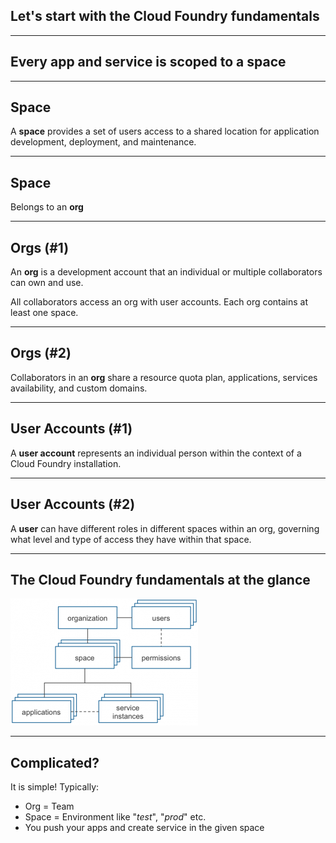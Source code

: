 ##  Let's start with the Cloud Foundry fundamentals

---

##  Every app and service is scoped to a space


---

## Space

A **space** provides a set of users access to a shared location for application development, deployment, and maintenance.

---

## Space

Belongs to an **org**


---

## Orgs (#1)

 An **org** is a development account that an individual or multiple collaborators can own and use.

 All collaborators access an org with user accounts. Each org contains at least one space.

---

## Orgs (#2)

 Collaborators in an **org** share a resource quota plan, applications, services availability, and custom domains.

---

## User Accounts (#1)

A **user account** represents an individual person within the context of a Cloud Foundry installation.

---

## User Accounts (#2)

A **user** can have different roles in different spaces within an org, governing what level and type of access they
have within that space.


---

## The Cloud Foundry fundamentals at the glance

<img src="images/orgs-spaces.png" style="background:none; border:none; box-shadow:none;" />

---

## Complicated?

It is simple! Typically:

* Org = Team
* Space = Environment like "_test_", "_prod_" etc.
* You push your apps and create service in the given space
